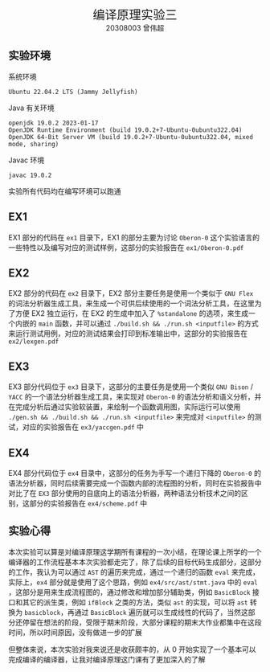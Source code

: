 <center><font size = 5>编译原理实验三</font></center>

<center>20308003 曾伟超</center>

## 实验环境

系统环境

```
Ubuntu 22.04.2 LTS (Jammy Jellyfish)
```

Java 有关环境

```
openjdk 19.0.2 2023-01-17
OpenJDK Runtime Environment (build 19.0.2+7-Ubuntu-0ubuntu322.04)
OpenJDK 64-Bit Server VM (build 19.0.2+7-Ubuntu-0ubuntu322.04, mixed mode, sharing)
```

Javac 环境

```
javac 19.0.2
```

实验所有代码均在编写环境可以跑通

## EX1

EX1 部分的代码在 `ex1` 目录下，EX1 的部分主要为讨论 `Oberon-0` 这个实验语言的一些特性以及编写对应的测试样例，这部分的实验报告在 `ex1/Oberon-0.pdf` 

## EX2

EX2 部分的代码在 `ex2` 目录下，EX2 部分主要任务是使用一个类似于  `GNU Flex` 的词法分析器生成工具，来生成一个可供后续使用的一个词法分析工具，在这里为了方便 EX2 独立运行，在 EX2 的生成中加入了 `%standalone` 的选项，来生成一个内嵌的 `main` 函数，并可以通过 `./build.sh && ./run.sh <inputfile>` 的方式来运行测试用例，对应的测试结果会打印到标准输出中，这部分的实验报告在 `ex2/lexgen.pdf`

## EX3

EX3 部分代码位于 `ex3` 目录下，这部分的主要任务是使用一个类似 `GNU Bison` / `YACC` 的一个语法分析器生成工具，来实现对 `Oberon-0` 的语法分析和语义分析，并在完成分析后通过实验软装置，来绘制一个函数调用图，实际运行可以使用 `./gen.sh && ./build.sh && ./run.sh <inputfile>` 来完成对 `<inputfile>` 的测试，对应的实验报告在 `ex3/yaccgen.pdf` 中

## EX4

EX4 部分代码位于 `ex4` 目录中，这部分的任务为手写一个递归下降的 `Oberon-0` 的语法分析器，同时后续需要完成一个函数内部的流程图的分析，同时在实验报告中对比了在 `EX3` 部分使用的自底向上的语法分析器，两种语法分析技术之间的区别，这部分的实验报告在 `ex4/scheme.pdf` 中

## 实验心得

本次实验可以算是对编译原理这学期所有课程的一次小结，在理论课上所学的一个编译器的工作流程基本本次实验都走完了，除了后续的目标代码生成部分，这部分的工作，我认为可以通过 `AST` 的遍历来完成，通过一个递归的函数 `eval` 来完成，实际上，`ex4` 部分就是使用了这个思路，例如 `ex4/src/ast/stmt.java` 中的 `eval` ，这部分是用来生成流程图的，通过修改和增加部分辅助类，例如 `BasicBlock` 接口和其它的派生类，例如 `ifBlock` 之类的方法，类似 `ast` 的实现，可以将 `ast` 转换为 `basicblock`，再通过 `BasicBlock` 遍历就可以生成线性的代码了，当然这部分还停留在想法的阶段，受限于期末阶段，大部分课程的期末大作业都集中在这段时间，所以时间原因，没有做进一步的扩展

但整体来说，本次实验对我来说还是收获颇丰的，从 0 开始实现了一个基本可以完成编译的编译器，让我对编译原理这门课有了更加深入的了解